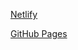 [Netlify](https://qrcodegeneratorwebsiteapp.netlify.app/)

[GitHub Pages](https://meenalshekokar8.github.io/qrgenerator.github.io/)
